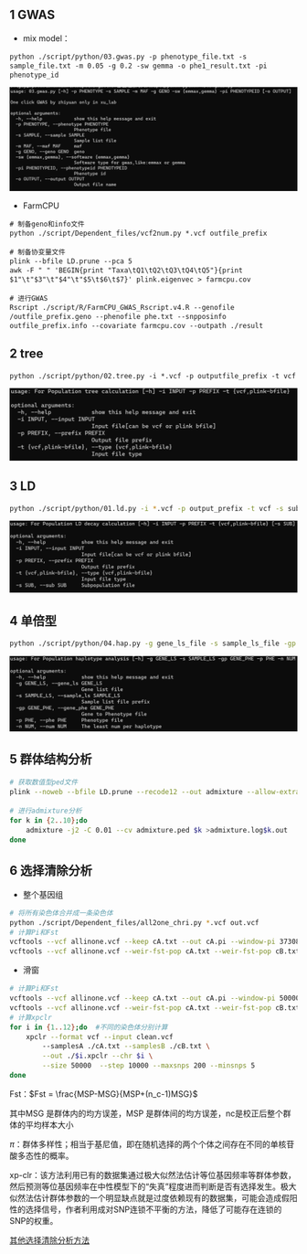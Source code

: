 ## 1 GWAS

* mix model：

```shell
python ./script/python/03.gwas.py -p phenotype_file.txt -s sample_file.txt -m 0.05 -g 0.2 -sw gemma -o phe1_result.txt -pi phenotype_id
```

![image-20230919110136252](./picture/image-20230919110136252.png)

* FarmCPU

```shell
# 制备geno和info文件
python ./script/Dependent_files/vcf2num.py *.vcf outfile_prefix

# 制备协变量文件
plink --bfile LD.prune --pca 5
awk -F " " 'BEGIN{print "Taxa\tQ1\tQ2\tQ3\tQ4\tQ5"}{print $1"\t"$3"\t"$4"\t"$5\t$6\t$7}' plink.eigenvec > farmcpu.cov

# 进行GWAS
Rscript ./script/R/FarmCPU_GWAS_Rscript.v4.R --genofile /outfile_prefix.geno --phenofile phe.txt --snpposinfo outfile_prefix.info --covariate farmcpu.cov --outpath ./result
```

## 2 tree

```shell
python ./script/python/02.tree.py -i *.vcf -p outputfile_prefix -t vcf
```

![image-20230919112341418](./picture/image-20230919112341418.png)

## 3 LD

```sh
python ./script/python/01.ld.py -i *.vcf -p output_prefix -t vcf -s subpopulation_file
```

![image-20230919112721545](./picture/image-20230919112721545.png)

## 4 单倍型

```sh
python ./script/python/04.hap.py -g gene_ls_file -s sample_ls_file -gp gene_with_file -p phenotype_file -n least_num_per_haplotype
```

![image-20230919113109141](./picture/image-20230919113109141.png)

## 5 群体结构分析

```sh
# 获取数值型ped文件
plink --noweb --bfile LD.prune --recode12 --out admixture --allow-extra-chr --keep-allele-order

# 进行admixture分析
for k in {2..10};do
    admixture -j2 -C 0.01 --cv admixture.ped $k >admixture.log$k.out
done
```

## 6 选择清除分析

* 整个基因组

```sh
# 将所有染色体合并成一条染色体
python ./script/Dependent_files/all2one_chri.py *.vcf out.vcf
# 计算Pi和Fst
vcftools --vcf allinone.vcf --keep cA.txt --out cA.pi --window-pi 373083310 --window-pi-step 373083310
vcftools --vcf allinone.vcf --weir-fst-pop cA.txt --weir-fst-pop cB.txt --out ca_cb_fst --fst-window-size 373083310 --fst-window-step 373083310
```

* 滑窗

```sh
# 计算Pi和Fst
vcftools --vcf allinone.vcf --keep cA.txt --out cA.pi --window-pi 50000 --window-pi-step 10000
vcftools --vcf allinone.vcf --weir-fst-pop cA.txt --weir-fst-pop cB.txt --out ca_cb_fst --fst-window-size 50000 --fst-window-step 10000
# 计算xpclr
for i in {1..12};do  #不同的染色体分别计算
    xpclr --format vcf --input clean.vcf 
        --samplesA ./cA.txt --samplesB ./cB.txt \
        --out ./$i.xpclr --chr $i \
        --size 50000  --step 10000 --maxsnps 200 --minsnps 5
done
```

Fst：$Fst = \frac{MSP-MSG}{MSP+(n_c-1)MSG}$

其中MSG 是群体内的均方误差，MSP 是群体间的均方误差，nc是校正后整个群体的平均样本大小

$\pi$：群体多样性；相当于基尼值，即在随机选择的两个个体之间存在不同的单核苷酸多态性的概率。

xp-clr：该方法利用已有的数据集通过极大似然法估计等位基因频率等群体参数，然后预测等位基因频率在中性模型下的“失真”程度进而判断是否有选择发生。极大似然法估计群体参数的一个明显缺点就是过度依赖现有的数据集，可能会造成假阳性的选择信号，作者利用成对SNP连锁不平衡的方法，降低了可能存在连锁的SNP的权重。

[其他选择清除分析方法](https://zhuanlan.zhihu.com/p/614983062)

